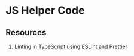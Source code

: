 # JS Helper Code

## Resources

1. [Linting in TypeScript using ESLint and Prettier](https://blog.logrocket.com/linting-typescript-eslint-prettier/)
